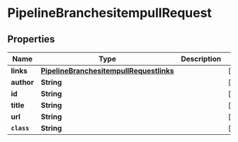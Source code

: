 

# PipelineBranchesitempullRequest


## Properties

Name | Type | Description | Notes
------------ | ------------- | ------------- | -------------
**links** | [**PipelineBranchesitempullRequestlinks**](PipelineBranchesitempullRequestlinks.md) |  |  [optional]
**author** | **String** |  |  [optional]
**id** | **String** |  |  [optional]
**title** | **String** |  |  [optional]
**url** | **String** |  |  [optional]
**`class`** | **String** |  |  [optional]



